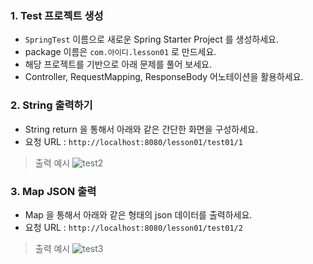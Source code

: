 ###  1. Test 프로젝트 생성

* `SpringTest` 이름으로 새로운 Spring Starter Project 를 생성하세요. 
* package 이름은 `com.아이디.lesson01` 로 만드세요.
* 해당 프로젝트를 기반으로 아래 문제를 풀어 보세요. 
* Controller, RequestMapping, ResponseBody 어노테이션을 활용하세요. 

### 2. String 출력하기 

* String return 을 통해서 아래와 같은 간단한 화면을 구성하세요. 
* 요청 URL : `http://localhost:8080/lesson01/test01/1`

> 출력 예시
![test2](/material/images/dulumary/web/springLifeCycle/test01_2_result.png)


### 3. Map JSON 출력

* Map 을 통해서 아래와 같은 형태의 json 데이터를 출력하세요. 
* 요청 URL : `http://localhost:8080/lesson01/test01/2`

> 출력 예시
![test3](/material/images/dulumary/web/springLifeCycle/test01_3_result.png)

